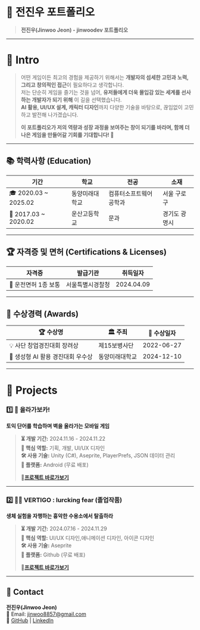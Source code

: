 # 📜 전진우 포트폴리오
> **전진우(Jinwoo Jeon) - jinwoodev 포트폴리오**

---

# 👋 Intro
> 어떤 게임이든 최고의 경험을 제공하기 위해서는 **개발자의 섬세한 고민과 노력, 그리고 창의적인 접근**이 필요하다고 생각합니다.  
> 저는 단순히 게임을 즐기는 것을 넘어, **유저들에게 더욱 몰입감 있는 세계를 선사하는 개발자가 되기 위해** 이 길을 선택했습니다.  
> **AI 활용, UI/UX 설계, 캐릭터 디자인**까지 다양한 기술을 바탕으로, 끊임없이 고민하고 발전해 나가겠습니다.
> 
> **이 포트폴리오가 저의 역량과 성장 과정을 보여주는 창이 되기를 바라며, 함께 더 나은 게임을 만들어갈 기회를 기대합니다! 🚀**  

---
## 📚 학력사항 (Education)
| 기간 | 학교 | 전공 | 소재 |
|------|------|------|------|
| 🎓 2020.03 ~ 2025.02 | 동양미래대학교 | 컴퓨터소프트웨어공학과 | 서울 구로구 |
| 🏫 2017.03 ~ 2020.02 | 운산고등학교 | 문과 | 경기도 광명시 |

---

## 🏆 자격증 및 면허 (Certifications & Licenses)
| 자격증 | 발급기관 | 취득일자 |
|--------|----------|----------|
| 🚗 운전면허 1종 보통 | 서울특별시경찰청 | 2024.04.09 |

---

## 🥇 수상경력 (Awards)
| 🏆 수상명 | 🏛️ 주최 | 📅 수상일자 |
|----------|---------|----------|
| 💡 사단 창업경진대회 장려상 | 제15보병사단 | 2022-06-27 |
| 🤖 생성형 AI 활용 경진대회 우수상 | 동양미래대학교 | 2024-12-10 |

---

# 📝 Projects

### 1️⃣ 🧗 올라가보카!
**토익 단어를 학습하며 벽을 올라가는 모바일 게임**  

> **⏳ 개발 기간:** 2024.11.16 - 2024.11.22  
> **🎯 핵심 역할:** 기획, 개발, UI/UX 디자인  
> **🛠 사용 기술:** Unity (C#), Aseprite, PlayerPrefs, JSON 데이터 관리  
> **📱 플랫폼:** Android (무료 배포)
> 
> **📂[프로젝트 바로가보기](https://github.com/JiNugithub1/GoUpVOCA)**
--- 

### 2️⃣ 🏃‍♂️ VERTIGO : lurcking fear (졸업작품)
**생체 실험을 자행하는 흉악한 수용소에서 탈출하라**  

> **⏳ 개발 기간:** 2024.07.16 - 2024.11.29  
> **🎯 핵심 역할:** UI/UX 디자인,애니메이션 디자인, 아이콘 디자인  
> **🛠 사용 기술:** Aseprite  
> **📱 플랫폼:** Github (무료 배포)
> 
> **📂[프로젝트 바로가보기](https://github.com/JiNugithub1/EscapeVertigo2)**

---
## 📌 Contact  
**전진우(Jinwoo Jeon)**  
📧 Email: jinwoo8857@gmail.com  
📂 [GitHub](https://github.com/JiNugithub1) | [LinkedIn](https://github.com/JiNugithub1)  
